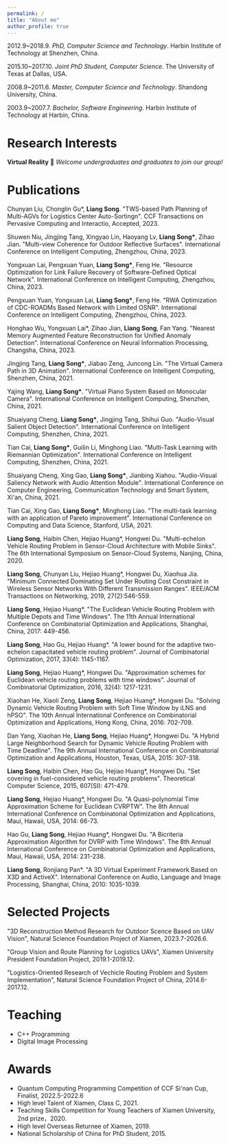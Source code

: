 ```yaml
---
permalink: /
title: "About me"
author_profile: true
---
```

2012.9~2018.9. _PhD, Computer Science and Technology_. Harbin Institute of Technology at Shenzhen, China.

2015.10~2017.10. _Joint PhD Student, Computer Science_. The University of Texas at Dallas, USA.

2008.9~2011.6. _Master, Computer Science and Technology_. Shandong University, China.

2003.9~2007.7. _Bachelor, Software Engineering_. Harbin Institute of Technology at Harbin, China.

# Research Interests

__Virtual Reality__ 🌈 _Welcome undergraduates and graduates to join our group!_

# Publications

Chunyan Liu, Chonglin Gu*, __Liang Song__.  "TWS-based Path Planning of Multi-AGVs for Logistics Center Auto-Sortingn". CCF Transactions on Pervasive Computing and Interactio, Accepted, 2023.

Shuwen Niu, Jingjing Tang, Xingyao Lin, Haoyang Lv, __Liang Song*__, Zihao Jian. "Multi-view Coherence for Outdoor Reflective Surfaces". International Conference on Intelligent Computing, Zhengzhou, China, 2023.

Yongxuan Lai, Pengxuan Yuan, __Liang Song*__, Feng He. "Resource Optimization for Link Failure Recovery of Software-Defined Optical Network". International Conference on Intelligent Computing, Zhengzhou, China, 2023.

Pengxuan Yuan, Yongxuan Lai, __Liang Song*__, Feng He. "RWA Optimization of CDC-ROADMs Based Network with Limited OSNR". International Conference on Intelligent Computing, Zhengzhou, China, 2023.

Honghao Wu, Yongxuan Lai*, Zihao Jian, __Liang Song__, Fan Yang. "Nearest Memory Augmented Feature Reconstruction for Unified Anomaly Detection". International Conference on Neural Information Processing, Changsha, China, 2023.

Jingjing Tang, __Liang Song*__, Jiabao Zeng, Juncong Lin. "The Virtual Camera Path in 3D Animation". International Conference on Intelligent Computing, Shenzhen, China, 2021.

Yajing Wang, __Liang Song*__. "Virtual Piano System Based on Monocular Camera". International Conference on Intelligent Computing, Shenzhen, China, 2021.

Shuaiyang Cheng, __Liang Song*__, Jingjing Tang, Shihui Guo. "Audio-Visual Salient Object Detection". International Conference on Intelligent Computing, Shenzhen, China, 2021.

Tian Cai, __Liang Song*__, Guilin Li, Minghong Liao. "Multi-Task Learning with Riemannian Optimization". International Conference on Intelligent Computing, Shenzhen, China, 2021.

Shuaiyang Cheng, Xing Gao, __Liang Song*__, Jianbing Xiahou. "Audio-Visual Saliency Network with Audio Attention Module". International Conference on Computer Engineering, Communication Technology and Smart System, Xi'an, China, 2021.

Tian Cai, Xing Gao, __Liang Song*__, Minghong Liao. "The multi-task learning with an application of Pareto improvement". International Conference on Computing and Data Science, Stanford, USA, 2021.

__Liang Song__, Haibin Chen, Hejiao Huang*, Hongwei Du. "Multi-echelon Vehicle Routing Problem in Sensor-Cloud Architecture with Mobile Sinks". The 6th International Symposium on Sensor-Cloud Systems, Nanjing, China, 2020.

__Liang Song__, Chunyan Liu, Hejiao Huang*, Hongwei Du, Xiaohua Jia. "Minimum Connected Dominating Set Under Routing Cost Constraint in Wireless Sensor Networks With Different Transmission Ranges". IEEE/ACM Transactions on Networking, 2019, 27(2):546-559.

__Liang Song__, Hejiao Huang*. "The Euclidean Vehicle Routing Problem with Multiple Depots and Time Windows". The 11th Annual International Conference on Combinatorial Optimization and Applications, Shanghai, China, 2017: 449-456.

__Liang Song__, Hao Gu, Hejiao Huang*. "A lower bound for the adaptive two-echelon capacitated vehicle routing problem". Journal of Combinatorial Optimization, 2017, 33(4): 1145-1167.

__Liang Song__, Hejiao Huang*, Hongwei Du. "Approximation schemes for Euclidean vehicle routing problems with time windows". Journal of Combinatorial Optimization, 2016, 32(4): 1217-1231.

Xiaohan He, Xiaoli Zeng, __Liang Song__, Hejiao Huang*, Hongwei Du. "Solving Dynamic Vehicle Routing Problem with Soft Time Window by iLNS and hPSO". The 10th Annual International Conference on Combinatorial Optimization and Applications, Hong Kong, China, 2016: 702-709.

Dan Yang, Xiaohan He, __Liang Song__, Hejiao Huang*, Hongwei Du. "A Hybrid Large Neighborhood Search for Dynamic Vehicle Routing Problem with Time Deadline". The 9th Annual International Conference on Combinatorial Optimization and Applications, Houston, Texas, USA, 2015: 307-318.

__Liang Song__, Haibin Chen, Hao Gu, Hejiao Huang*, Hongwei Du. "Set covering in fuel-considered vehicle routing problems". Theoretical Computer Science, 2015, 607(SI): 471-479.

__Liang Song__, Hejiao Huang*, Hongwei Du. "A Quasi-polynomial Time Approximation Scheme for Euclidean CVRPTW". The 8th Annual International Conference on Combinatorial Optimization and Applications, Maui, Hawaii, USA, 2014: 66-73.

Hao Gu, __Liang Song__, Hejiao Huang*, Hongwei Du. "A Bicriteria Approximation Algorithm for DVRP with Time Windows". The 8th Annual International Conference on Combinatorial Optimization and Applications, Maui, Hawaii, USA, 2014: 231-238.

__Liang Song__, Ronjiang Pan*. "A 3D Virtual Experiment Framework Based on X3D and ActiveX". International Conference on Audio, Language and Image Processing, Shanghai, China, 2010: 1035-1039.

# Selected Projects
"3D Reconstruction Method Research for Outdoor Scence Based on UAV Vision", Natural Science Foundation Project of Xiamen, 2023.7-2026.6.

"Group Vision and Route Planning for Logistics UAVs", Xiamen University President Foundation Project, 2019.1-2019.12.

"Logistics-Oriented Research of Vechicle Routing Problem and System Implementation", Natural Science Foundation Project of China, 2014.6-2017.12.

# Teaching
- C++ Programming
- Digital Image Processing

# Awards
- Quantum Computing Programming Competition of CCF Si'nan Cup, Finalist, 2022.5-2022.6
- High level Talent of Xiamen, Class C, 2021.
- Teaching Skills Competition for Young Teachers of Xiamen University, 2nd prize，2020.
- High level Overseas Returnee of Xiamen, 2019.
- National Scholarship of China for PhD Student, 2015.
